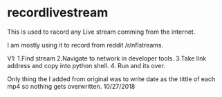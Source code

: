 # recordlivestream

This is used to racord any Live stream comming from the internet. 

I am mostly using it to record from reddit /r/nflstreams.

V1:
1.Find stream
2.Navigate to network in developer tools.
3.Take link address and copy into python shell. 
4. Run and its over.

Only thing the I added from original was to write date as the tittle of each mp4 so nothing gets overwritten.
10/27/2018
